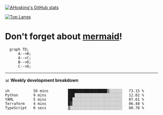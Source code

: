[![AHosking's GitHub stats](https://github-readme-stats.vercel.app/api?username=ahosking&count_private=true&show_icons=true&theme=onedark&hide_rank=true&include_all_commits=true)](https://github.com/ahosking)

[![Top Langs](https://github-readme-stats.vercel.app/api/top-langs/?username=ahosking&layout=compact&theme=onedark)](https://github.com/ahosking)


# Don't forget about [mermaid](https://github.blog/2022-02-14-include-diagrams-markdown-files-mermaid/)!

```mermaid
  graph TD;
      A-->B;
      A-->C;
      B-->D;
      C-->D;
```
-------

📊 **Weekly development breakdown**

<!--START_SECTION:waka-->

```text
sh           56 mins         ██████████████████▒░░░░░░   73.15 %
Python       9 mins          ███░░░░░░░░░░░░░░░░░░░░░░   12.02 %
YAML         5 mins          ██░░░░░░░░░░░░░░░░░░░░░░░   07.61 %
Terraform    4 mins          █▓░░░░░░░░░░░░░░░░░░░░░░░   06.40 %
TypeScript   0 secs          ▒░░░░░░░░░░░░░░░░░░░░░░░░   00.70 %
```

<!--END_SECTION:waka-->
